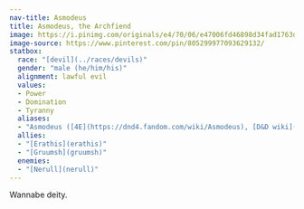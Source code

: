 ```yaml
---
nav-title: Asmodeus
title: Asmodeus, the Archfiend
image: https://i.pinimg.com/originals/e4/70/06/e47006fd46898d34fad1763d3983dfde.jpg
image-source: https://www.pinterest.com/pin/805299977093629132/
statbox:
  race: "[devil](../races/devils)"
  gender: "male (he/him/his)"
  alignment: lawful evil
  values:
  - Power
  - Domination
  - Tyranny
  aliases:
  - "Asmodeus ([4E](https://dnd4.fandom.com/wiki/Asmodeus), [D&D wiki](https://dungeonsdragons.fandom.com/wiki/Asmodeus))"
  allies:
  - "[Erathis](erathis)"
  - "[Gruumsh](gruumsh)"
  enemies:
  - "[Nerull](nerull)"
---
```


Wannabe deity.
